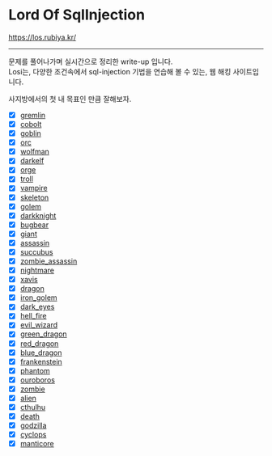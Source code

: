 # Lord Of SqlInjection
https://los.rubiya.kr/

***
문제를 풀어나가며 실시간으로 정리한 write-up 입니다.   
Losi는, 다양한 조건속에서 sql-injection 기법을 연습해 볼 수 있는, 웹 해킹 사이트입니다.   

사지방에서의 첫 내 목표인 만큼 잘해보자.   

- [x] <a href="./gremlin/gremlin.md">gremlin</a>
- [x] <a href="./cobolt/cobolt.md">cobolt</a>
- [x] <a href="./goblin/goblin.md">goblin</a>
- [x] <a href="./orc/orc.md">orc</a>
- [x] <a href="./wolfman/wolfman.md">wolfman</a>
- [x] <a href="./darkelf/darkelf.md">darkelf</a>
- [x] <a href="./orge/orge.md">orge</a>
- [x] <a href="./troll/troll.md">troll</a>
- [x] <a href="./vampire/vampire.md">vampire</a>
- [x] <a href="./skeleton/skeleton.md">skeleton</a>
- [x] <a href="./golem/golem.md">golem</a>
- [x] <a href="./darkknight/darkknight.md">darkknight</a>
- [x] <a href="./bugbear/bugbear.md">bugbear</a>
- [x] <a href="./giant/giant.md">giant</a>
- [x] <a href="./assassin/assassin.md">assassin</a>
- [x] <a href="./succubus/succubus.md">succubus</a>
- [x] <a href="./zombie_assassin/zombie_assassin.md">zombie_assassin</a>
- [x] <a href="./nightmare/nightmare.md">nightmare</a>
- [x] <a href="./xavis/xavis.md">xavis</a>
- [x] <a href="./dragon/dragon.md">dragon</a>
- [x] <a href="./iron_golem/iron_golem.md">iron_golem</a>
- [x] <a href="./dark_eyes/dark_eyes.md">dark_eyes</a>
- [x] <a href="./hell_fire/hell_fire.md">hell_fire</a>
- [x] <a href="./evil_wizard/evil_wizard.md">evil_wizard</a>
- [x] <a href="./green_dragon/green_dragon.md">green_dragon</a>
- [x] <a href="./red_dragon/red_dragon.md">red_dragon</a>
- [x] <a href="./blue_dragon/blue_dragon.md">blue_dragon</a>
- [x] <a href="./frankenstein/frankenstein.md">frankenstein</a>
- [x] <a href="./phantom/phantom.md">phantom</a>
- [x] <a href="./ouroboros/ouroboros.md">ouroboros</a>
- [x] <a href="./zombie/zombie.md">zombie</a>
- [x] <a href="./alien/alien.md">alien</a>
- [x] <a href="./cthulhu/cthulhu.md">cthulhu</a>
- [x] <a href="./death/death.md">death</a>
- [x] <a href="./godzilla/godzilla.md">godzilla</a>
- [x] <a href="./cyclops/cyclops.md">cyclops</a>
- [x] <a href="./manticore/manticore.md">manticore</a>